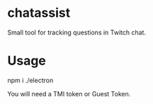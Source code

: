 # chatassist

Small tool for tracking questions in Twitch chat.




# Usage

npm i 
./electron

You will need a TMI token or Guest Token.